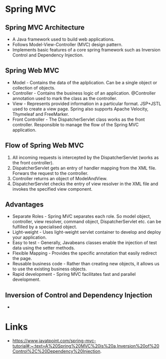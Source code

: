 # Spring MVC 

## Spring MVC Architecture 
- A Java framework used to build web applications. 
- Follows Model-View-Controller (MVC) design pattern. 
- Implements basic features of a core spring framework such as Inversion Control and Dependency Injection.

## Spring Web MVC 
- Model - Contains the data of the aplplication. Can be a single object or collection of objects. 
- Controller - Contains the business logic of an application. @Controller annotation used to mark the class as the controller.
- View - Represents provided information in a particular format. JSP+JSTL used to create a view page. Spring also supports Apache Velocity, Thymeleaf and FreeMarker. 
- Front Controller - The DispatcherServlet class works as the front controller. Responsible to manage the flow of the Spring MVC application.

## Flow of Spring Web MVC
1. All incoming requests is intercepted by the DispatcherServlet (works as the front controller).
2. DispatcherServlet gets an entry of handler mapping from the XML file. Forwars the request to the controller.
3. Controller returns an object of ModelAndView.
4. DispatcherServlet checks the entry of view resolver in the XML file and invokes the specified view component.

## Advantages 
- Separate Roles - Spring MVC separates each role. So model object, controller, view resolver, command object, DispatcherServlet etc. can be fulfilled by a specialised object.
- Light-weight - Uses light-weight servlet container to develop and deploy your application. 
- Easy to test - Generally, Javabeans classes enable the injection of test data using the setter methods. 
- Flexible Mapping - Provides the specific annotation that easily redirect the page. 
- Reusable business code - Rather than creating new objects, it allows us to use the existing business objects.
- Rapid development - Spring MVC facilitates fast and parallel development.

## Inversion of Control and Dependency Injection 
- 

# Links 
- https://www.javatpoint.com/spring-mvc-tutorial#:~:text=A%20Spring%20MVC%20is%20a,Inversion%20of%20Control%2C%20Dependency%20Injection.
